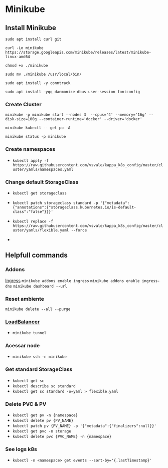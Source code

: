 # Minikube

## Install Minikube

`sudo apt install curl git`

`curl -Lo minikube https://storage.googleapis.com/minikube/releases/latest/minikube-linux-amd64`

`chmod +x ./minikube`

`sudo mv ./minikube /usr/local/bin/`

`sudo apt install -y conntrack`

`sudo apt install -yqq daemonize dbus-user-session fontconfig`

### Create Cluster

`minikube -p minikube start --nodes 3  --cpus='4' --memory='16g' --disk-size=100g --container-runtime='docker' --driver='docker'`

`minikube kubectl -- get po -A`

`minikube status -p minikube`

### Create namespaces

- `kubectl apply -f https://raw.githubusercontent.com/vsvale/kappa_k8s_config/master/cluster/yamls/namespaces.yaml`

### Change default StorageClass

- `kubectl get storageclass`
- `kubectl patch storageclass standard -p '{"metadata": {"annotations":{"storageclass.kubernetes.io/is-default-class":"false"}}}'`
- `kubectl replace -f https://raw.githubusercontent.com/vsvale/kappa_k8s_config/master/cluster/yamls/flexible.yaml --force`

-

## Helpfull commands

### Addons

[Ingress](https://minikube.sigs.k8s.io/docs/handbook/addons/ingress-dns/)
`minikube addons enable ingress`
`minikube addons enable ingress-dns`
`minikube dashboard --url`

### Reset ambiente

`minikube delete --all --purge`

### [LoadBalancer](https://minikube.sigs.k8s.io/docs/handbook/accessing/)

- `minikube tunnel`

### Acessar node

- `minikube ssh -n minikube`

### Get standard StorageClass

- `kubectl get sc`
- `kubectl describe sc standard`
- `kubectl get sc standard -o=yaml > flexible.yaml`

### Delete PVC & PV

- `kubectl get pv -n {namespace}`
- `kubectl delete pv {PV_NAME}`
- `kubectl patch pv {PV_NAME} -p '{"metadata":{"finalizers":null}}'`
- `kubectl get pvc -n storage`
- `kubectl delete pvc {PVC_NAME} -n {namespace}`

### See logs k8s

- `kubectl -n <namespace> get events --sort-by='{.lastTimestamp}'`
